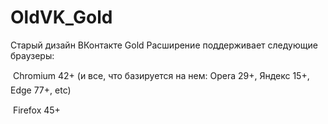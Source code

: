 # OldVK_Gold
   Старый дизайн ВКонтакте Gold Расширение поддерживает следующие браузеры:
   
  &#149; Chromium 42+ (и все, что базируется на нем: Opera 29+, Яндекс 15+, Edge 77+, etc)
   
  &#149; Firefox 45+

